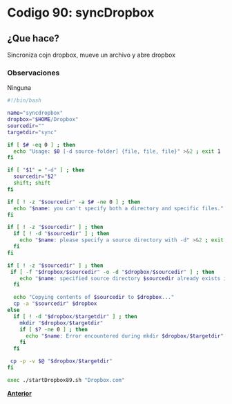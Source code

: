 # Codigo 90: syncDropbox

## ¿Que hace?
Sincroniza cojn dropbox, mueve un archivo y abre dropbox 

### **Observaciones**
Ninguna

```bash
#!/bin/bash

name="syncdropbox"
dropbox="$HOME/Dropbox"
sourcedir=""
targetdir="sync"

if [ $# -eq 0 ] ; then
  echo "Usage: $0 [-d source-folder] {file, file, file}" >&2 ; exit 1
fi 

if [ "$1" = "-d" ] ; then
  sourcedir="$2"
  shift; shift
fi

if [ ! -z "$sourcedir" -a $# -ne 0 ] ; then
  echo "$name: you can't specify both a directory and specific files." >&2 ; exit 1
fi

if [ ! -z "$sourcedir" ] ; then
  if [ ! -d "$sourcedir" ] ; then
    echo "$name: please specify a source directory with -d" >&2 ; exit 1
  fi
fi

if [ ! -z "$sourcedir" ] ; then
 if [ -f "$dropbox/$sourcedir" -o -d "$dropbox/$sourcedir" ] ; then
    echo "$name: specified source directory $sourcedir already exists in $dropbox" >&2 ; exit 1
  fi

  echo "Copying contents of $sourcedir to $dropbox..."
  cp -a "$sourcedir" $dropbox	
else
  if [ ! -d "$dropbox/$targetdir" ] ; then
    mkdir "$dropbox/$targetdir"
    if [ $? -ne 0 ] ; then
      echo "$name: Error encountered during mkdir $dropbox/$targetdir" >&2 ; exit 1
    fi
  fi

 cp -p -v $@ "$dropbox/$targetdir"
fi

exec ./startDropbox89.sh "Dropbox.com"
```
**[Anterior](https://github.com/SPM-UPVictoria/test-git-itsHaydo)**
